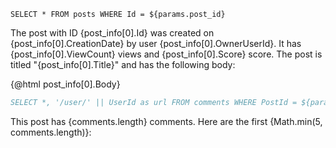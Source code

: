 ```post_info
SELECT * FROM posts WHERE Id = ${params.post_id}
```

The post with ID {post_info[0].Id} was created on {post_info[0].CreationDate} by user {post_info[0].OwnerUserId}. It has {post_info[0].ViewCount} views and {post_info[0].Score} score. The post is titled "{post_info[0].Title}" and has the following body:

{@html post_info[0].Body}

```comments
SELECT *, '/user/' || UserId as url FROM comments WHERE PostId = ${params.post_id}
```

This post has {comments.length} comments. Here are the first {Math.min(5, comments.length)}:

<DataTable data={comments}>
	<Column id="Id" />
	<Column id="CreationDate" />
	<Column id="UserId" />
	<Column id="Text" />
	<Column id="url" contentType="link" />
</DataTable>
